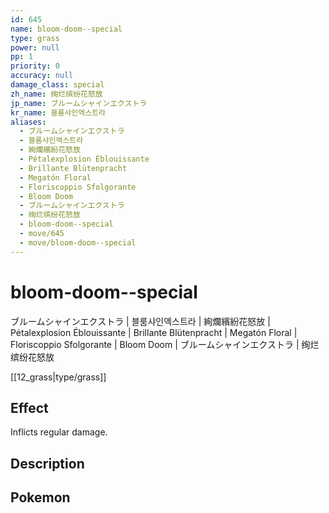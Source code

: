 ```yaml
---
id: 645
name: bloom-doom--special
type: grass
power: null
pp: 1
priority: 0
accuracy: null
damage_class: special
zh_name: 绚烂缤纷花怒放
jp_name: ブルームシャインエクストラ
kr_name: 블룸샤인엑스트라
aliases:
  - ブルームシャインエクストラ
  - 블룸샤인엑스트라
  - 絢爛繽紛花怒放
  - Pétalexplosion Éblouissante
  - Brillante Blütenpracht
  - Megatón Floral
  - Floriscoppio Sfolgorante
  - Bloom Doom
  - ブルームシャインエクストラ
  - 绚烂缤纷花怒放
  - bloom-doom--special
  - move/645
  - move/bloom-doom--special
---
```

# bloom-doom--special
    
ブルームシャインエクストラ | 블룸샤인엑스트라 | 絢爛繽紛花怒放 | Pétalexplosion Éblouissante | Brillante Blütenpracht | Megatón Floral | Floriscoppio Sfolgorante | Bloom Doom | ブルームシャインエクストラ | 绚烂缤纷花怒放

[[12_grass|type/grass]]

## Effect

Inflicts regular damage.

## Description



## Pokemon




